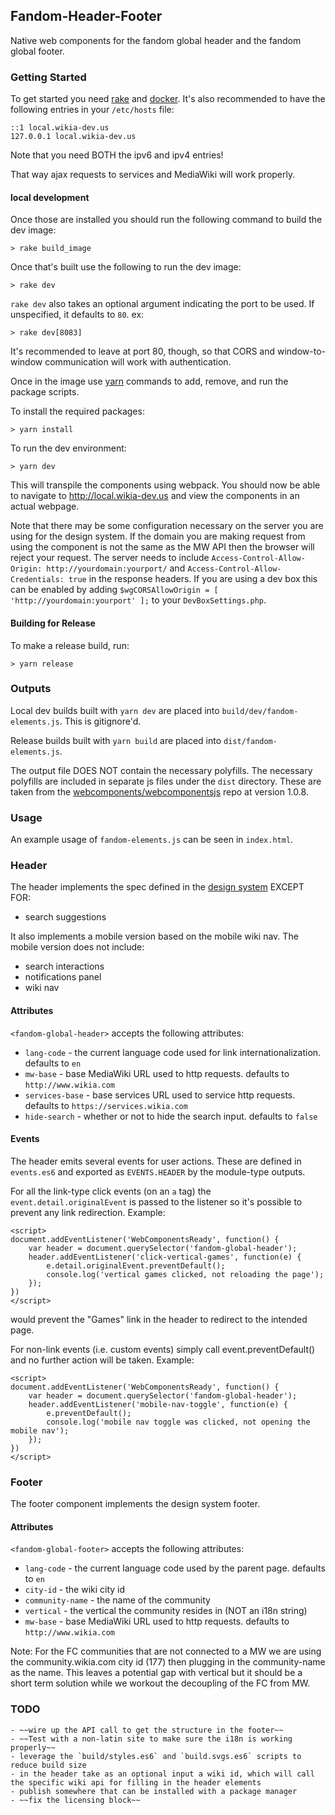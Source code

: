 ## Fandom-Header-Footer
Native web components for the fandom global header and the fandom global footer.

### Getting Started
To get started you need [rake](https://github.com/ruby/rake) and [docker](https://www.docker.com/). It's also recommended to have the following entries in your `/etc/hosts` file:

```
::1 local.wikia-dev.us
127.0.0.1 local.wikia-dev.us
```
Note that you need BOTH the ipv6 and ipv4 entries!

That way ajax requests to services and MediaWiki will work properly.

#### local development
Once those are installed you should run the following command to build the dev image:

```
> rake build_image
```

Once that's built use the following to run the dev image:

```
> rake dev
```

`rake dev` also takes an optional argument indicating the port to be used. If unspecified, it defaults to `80`. ex:

```
> rake dev[8083]
```

It's recommended to leave at port 80, though, so that CORS and window-to-window communication will work with authentication.

Once in the image use [yarn](https://yarnpkg.com/lang/en/) commands to add, remove, and run the package scripts.

To install the required packages:

```
> yarn install
```

To run the dev environment:

```
> yarn dev
```

This will transpile the components using webpack. You should now be able to navigate to http://local.wikia-dev.us and view the components in an actual webpage.

Note that there may be some configuration necessary on the server you are using for the design system. If the
domain you are making request from using the component is not the same as the MW API then the browser will
reject your request. The server needs to include `Access-Control-Allow-Origin: http://yourdomain:yourport/` and
`Access-Control-Allow-Credentials: true` in the response headers. If you are using a dev box this can be enabled by
adding `$wgCORSAllowOrigin = [ 'http://yourdomain:yourport' ];` to your `DevBoxSettings.php`.

#### Building for Release
To make a release build, run:
```
> yarn release
```

### Outputs
Local dev builds built with `yarn dev` are placed into `build/dev/fandom-elements.js`. This is gitignore'd. 

Release builds built with `yarn build` are placed into `dist/fandom-elements.js`.

The output file DOES NOT contain the necessary polyfills. The necessary polyfills are included in separate js files under the `dist` directory. These are taken from the [webcomponents/webcomponentsjs](https://github.com/webcomponents/webcomponentsjs) repo at version 1.0.8.

### Usage

An example usage of `fandom-elements.js` can be seen in `index.html`.

### Header
The header implements the spec defined in the [design system](http://fandomdesignsystem.com/#/identity/global-navigation) EXCEPT FOR:
- search suggestions

It also implements a mobile version based on the mobile wiki nav. The mobile version does not include: 
- search interactions
- notifications panel
- wiki nav

#### Attributes
`<fandom-global-header>` accepts the following attributes:
- `lang-code` - the current language code used for link internationalization. defaults to `en`
- `mw-base` - base MediaWiki URL used to http requests. defaults to `http://www.wikia.com`
- `services-base` - base services URL used to service http requests. defaults to `https://services.wikia.com`
- `hide-search` - whether or not to hide the search input. defaults to `false`

#### Events
The header emits several events for user actions. These are defined in `events.es6` and exported as `EVENTS.HEADER` by the module-type outputs. 

For all the link-type click events (on an `a` tag) the `event.detail.originalEvent` is passed to the listener so it's possible to prevent any link redirection. Example:

```
<script>
document.addEventListener('WebComponentsReady', function() {
    var header = document.querySelector('fandom-global-header');
    header.addEventListener('click-vertical-games', function(e) {
        e.detail.originalEvent.preventDefault();
        console.log('vertical games clicked, not reloading the page');
    });
})
</script>
```
would prevent the "Games" link in the header to redirect to the intended page.

For non-link events (i.e. custom events) simply call event.preventDefault() and no further action will be taken. Example: 

```
<script>
document.addEventListener('WebComponentsReady', function() {
    var header = document.querySelector('fandom-global-header');
    header.addEventListener('mobile-nav-toggle', function(e) {
        e.preventDefault();
        console.log('mobile nav toggle was clicked, not opening the mobile nav');
    });
})
</script>
```

### Footer

The footer component implements the design system footer.

#### Attributes

`<fandom-global-footer>` accepts the following attributes:
- `lang-code` - the current language code used by the parent page. defaults to `en`
- `city-id` - the wiki city id
- `community-name` - the name of the community
- `vertical` - the vertical the community resides in (NOT an i18n string)
- `mw-base` - base MediaWiki URL used to http requests. defaults to `http://www.wikia.com`


Note: For the FC communities that are not connected to a MW we are using the
community.wikia.com city id (177) then plugging in the community-name as the name.
This leaves a potential gap with vertical but it should be a short term solution while
we workout the decoupling of the FC from MW.

### TODO

    - ~~wire up the API call to get the structure in the footer~~
    - ~~Test with a non-latin site to make sure the i18n is working properly~~
    - leverage the `build/styles.es6` and `build.svgs.es6` scripts to reduce build size
    - in the header take as an optional input a wiki id, which will call the specific wiki api for filling in the header elements
    - publish somewhere that can be installed with a package manager
    - ~~fix the licensing block~~
    

